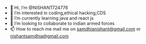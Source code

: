 - 👋 Hi, I’m @NISHANT724776
- 👀 I’m interested in coding,ethical hacking,CDS
- 🌱 I’m currently learning java and react js
- 💞️ I’m looking to collaborate to indian armed forces
- 📫 How to reach me mail me on samdhianishant@gmail.com or nishantsamdhia@gmail.com

<!---
NISHANT724776/NISHANT724776 is a ✨ special ✨ repository because its `README.md` (this file) appears on your GitHub profile.
You can click the Preview link to take a look at your changes.
--->
